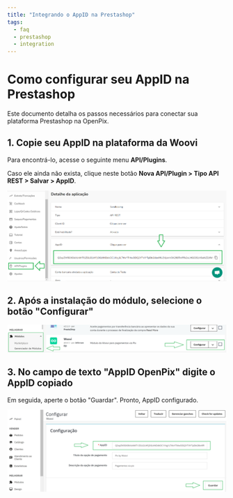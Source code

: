 ```yaml
---
title: "Integrando o AppID na Prestashop"
tags:
  - faq
  - prestashop
  - integration
---
```

# Como configurar seu AppID na Prestashop

Este documento detalha os passos necessários para conectar sua plataforma Prestashop na OpenPix. 

## 1. Copie seu AppID na plataforma da Woovi

Para encontrá-lo, acesse o seguinte menu **API/Plugins**.

Caso ele ainda não exista, clique neste botão **Nova API/Plugin > Tipo API REST > Salvar > AppID**.

![Getting appID in woovi's platform](./__assets__/prestashop-set-up-step-1.png "step 1")

## 2. Após a instalação do módulo, selecione o botão "Configurar"

![Opening plugin's set up page](./__assets__/prestashop-set-up-step-1-pt-br.png "step 2")

## 3. No campo de texto "AppID OpenPix" digite o AppID copiado

Em seguida, aperte o botão "Guardar". Pronto, AppID configurado.

![Saving appID in prestashop](./__assets__/prestashop-set-up-step-2-pt-br.png "step 3")